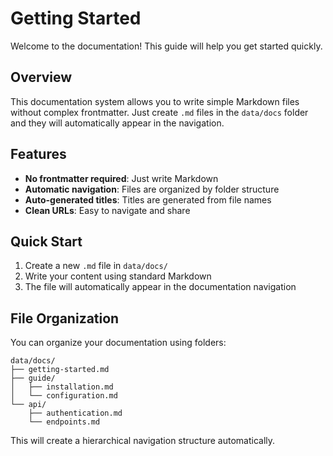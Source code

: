 # Getting Started

Welcome to the documentation! This guide will help you get started quickly.

## Overview

This documentation system allows you to write simple Markdown files without complex frontmatter. Just create `.md` files in the `data/docs` folder and they will automatically appear in the navigation.

## Features

- **No frontmatter required**: Just write Markdown
- **Automatic navigation**: Files are organized by folder structure
- **Auto-generated titles**: Titles are generated from file names
- **Clean URLs**: Easy to navigate and share

## Quick Start

1. Create a new `.md` file in `data/docs/`
2. Write your content using standard Markdown
3. The file will automatically appear in the documentation navigation

## File Organization

You can organize your documentation using folders:

```
data/docs/
├── getting-started.md
├── guide/
│   ├── installation.md
│   └── configuration.md
└── api/
    ├── authentication.md
    └── endpoints.md
```

This will create a hierarchical navigation structure automatically. 